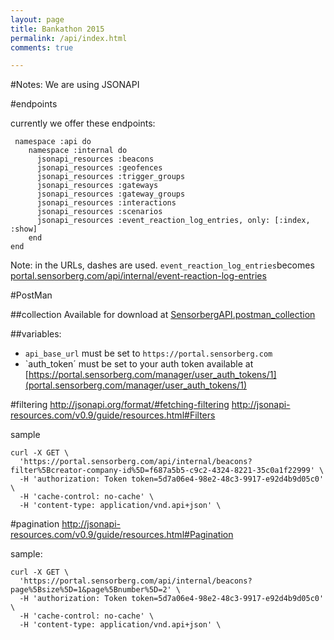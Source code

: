 ```yaml
---
layout: page
title: Bankathon 2015
permalink: /api/index.html
comments: true

---
```


#Notes:
We are using JSONAPI

#endpoints

currently we offer these endpoints:

```
 namespace :api do
    namespace :internal do
      jsonapi_resources :beacons
      jsonapi_resources :geofences
      jsonapi_resources :trigger_groups
      jsonapi_resources :gateways
      jsonapi_resources :gateway_groups
      jsonapi_resources :interactions
      jsonapi_resources :scenarios
      jsonapi_resources :event_reaction_log_entries, only: [:index, :show]
    end
end
```
Note: in the URLs, dashes are used. `event_reaction_log_entries`becomes [portal.sensorberg.com/api/internal/event-reaction-log-entries](https://portal.sensorberg.com/api/internal/event-reaction-log-entries)



#PostMan 

##collection
Available for download at [SensorbergAPI.postman_collection](SensorbergAPI.postman_collection)

##variables:
* `api_base_url` must be set to `https://portal.sensorberg.com`
* `auth_token´ must be set to your auth token available at [https://portal.sensorberg.com/manager/user_auth_tokens/1](portal.sensorberg.com/manager/user_auth_tokens/1)

#filtering
http://jsonapi.org/format/#fetching-filtering
http://jsonapi-resources.com/v0.9/guide/resources.html#Filters

sample

```
curl -X GET \
  'https://portal.sensorberg.com/api/internal/beacons?filter%5Bcreator-company-id%5D=f687a5b5-c9c2-4324-8221-35c0a1f22999' \
  -H 'authorization: Token token=5d7a06e4-98e2-48c3-9917-e92d4b9d05c0' \
  -H 'cache-control: no-cache' \
  -H 'content-type: application/vnd.api+json' \
```

#pagination
http://jsonapi-resources.com/v0.9/guide/resources.html#Pagination


sample:

```
curl -X GET \
  'https://portal.sensorberg.com/api/internal/beacons?page%5Bsize%5D=1&page%5Bnumber%5D=2' \
  -H 'authorization: Token token=5d7a06e4-98e2-48c3-9917-e92d4b9d05c0' \
  -H 'cache-control: no-cache' \
  -H 'content-type: application/vnd.api+json' \
```